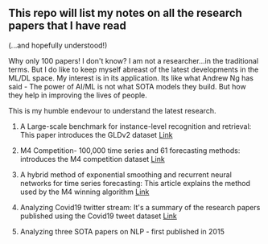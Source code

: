
## This repo will list my notes on all the research papers that I have read  
(...and hopefully understood!)

Why only 100 papers! I don't know? I am not a researcher...in the traditional terms. But I do like to keep myself abreast of the latest developments in the ML/DL space. My interest is in its application. Its like what Andrew Ng has said - The power of AI/ML is not what SOTA models they build. But how they help in improving the lives of people. 

This is my humble endevour to understand the latest research. 

1. A Large-scale benchmark for instance-level recognition and retrieval: This paper introduces the GLDv2 dataset [Link](https://www.kaggle.com/c/landmark-retrieval-2020/discussion/164769)

2. M4 Competition- 100,000 time series and 61 forecasting methods: introduces the M4 competition dataset [Link](https://medium.com/@aakashg80/m4-competition-100k-timeseries-61-forecasting-methods-31e3b0549a56)

3. A hybrid method of exponential smoothing and recurrent neural networks for time series forecasting: This article explains the method used by the M4 winning algorithm [Link](https://medium.com/@aakashg80/m4-competition-winner-using-es-with-rnns-for-time-series-forecasting-1c86058c26e5)

4. Analyzing Covid19 twitter stream: It's a summary of the research papers published using the Covid19 tweet dataset [Link](https://medium.com/@aakashg80/analyzing-covid-19-twitter-stream-d95523fea992)

5. Analyzing three SOTA papers on NLP - first published in 2015
